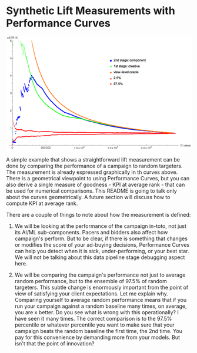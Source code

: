 # Synthetic Lift Measurements with Performance Curves

![Curves for random lift measurement](../random-lift-measurement.png "Random Lift Measurement")

A simple example that shows a straightforward lift measurement can be
done by comparing the performance of a campaign to random targeters. The
measurement is already expressed graphically in th curves above. There is
a geometrical viewpoint to using Performance Curves, but you can also
derive a single measure of goodness - KPI at average rank - that can
be used for numerical comparisons. This README is going to talk only
about the curves geometrically. A future section will discuss how to
compute KPI at average rank.

There are a couple of things to note about how the measurement is
defined:

1. We will be looking at the performance of the campaign in-toto, not just
its AI/ML sub-components. Pacers and bidders also affect how campaign's
perform. But to be clear, if there is something that changes or modifies 
the score of your ad-buying decisions, Performance Curves can help you 
detect when it is sick, under-performing, or your best star. We will
not be talking about this data pipeline stage debugging aspect here.

2. We will be comparing the campaign's performance not just to average
random performance, but to the ensemble of 97.5% of random targeters.
This subtle change is enormously important from the point of view of
satisfying your client expectations. Let me explain why. Comparing
yourself to average random performance means that if you run your
campaign against a random baseline many times, on average, you are x
better. Do you see what is wrong with this operationally? I have seen
it many times. The correct comparison is to the 97.5% percentile or
whatever percentile you want to make sure that your campaign beats
the random baseline the first time, the 2nd time. You pay for this
convenience by demanding more from your models. But isn't that the
point of innovation?
